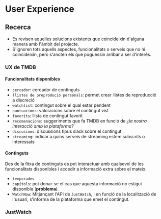 # User Experience

## Recerca
- Es revisen aquelles solucions existents que coincideixin d'alguna manera amb
l'àmbit del projecte.  
- S'ignoren tots aquells aspectes, funcionalitats o serveis que no hi coincideixin, 
però s'anoten els que poguessin arribar a ser d'interès.

### UX de TMDB

#### Funcionalitats disponibles
- `cercador`: cercador de continguts
- `llistes de preprodució personals`: permet crear llistes de reproducció a discreció 
- `watchlist`: contingut sobre el qual estar pendent
- `puntuacions`: valoracions sobre el contingut vist
- `favorits`: llista de contingut favorit
- `recomanacions`: suggeriments que fa TMDB en funció de *¿la nostra interacció amb la plataforma?* 
- `discusions`: discussions tipus slack sobre el contingut 
- `streaming`: indicar a quins serveis de streaming estem subscrits o interessats

#### Continguts
Des de la fitxa de continguts es pot interactuar amb qualsevol de les funcionalitats 
disponibles i accedir a informació extra sobre el mateix.

- `temporades`
- `capítols`: pot donar-se el cas que aquesta informació no estigui disponible (**problema**). 
- `WatchNow`: Mitjançant l'API de `JustWatch`, i en funció de la localització de l'usuari, 
s'informa de la plataforma que emet el contingut.  


### JustWatch
